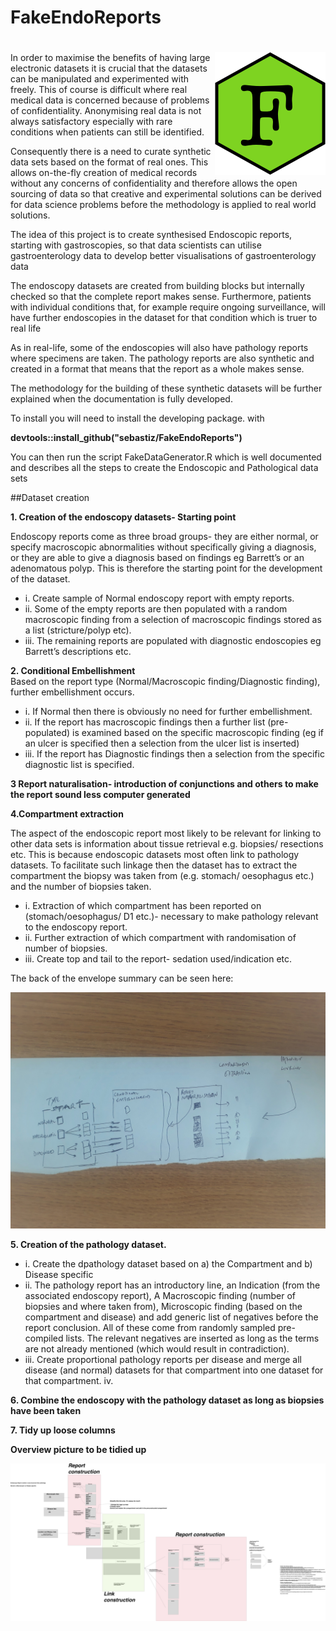 # FakeEndoReports


# <img src="img/FakeEndoDataLogo.png" align="right" />

In order to maximise the benefits of having large electronic datasets it is crucial that the datasets can be manipulated and experimented with freely. This of course is difficult where real medical data is concerned because of problems of confidentiality. Anonymising real data is not always satisfactory especially with rare conditions when patients can still be identified. 

Consequently there is a need to curate synthetic data sets based on the format of real ones. This allows on-the-fly creation of medical records without any concerns of confidentiality and therefore allows the open sourcing of data so that creative and experimental solutions can be derived for data science problems before the methodology is applied to real world solutions.


The idea of this project is to create synthesised Endoscopic reports, starting with gastroscopies, so that data scientists can utilise gastroenterology data to develop better visualisations of gastroenterology data

The endoscopy datasets are created from building blocks but internally checked so that the complete report makes sense. Furthermore, patients with individual conditions that, for example require ongoing surveillance, will have further endoscopies in the dataset for that condition which is truer to real life

As in real-life, some of the endoscopies will also have pathology reports where specimens are taken. The pathology reports are also synthetic and created in a format that means that the report as a whole makes sense.

The methodology for the building of these synthetic datasets will be further explained when the documentation is fully developed.

To install you will need to install the developing package. with 


**devtools::install_github("sebastiz/FakeEndoReports")**

You can then run the script FakeDataGenerator.R which is well documented and describes all the steps to create the Endoscopic and Pathological data sets


##Dataset creation

**1. Creation of the endoscopy datasets-	Starting point**

Endoscopy reports come as three broad groups- they are either normal, or specify macroscopic abnormalities without specifically giving a diagnosis, or they are able to give a diagnosis based on findings eg Barrett’s or an adenomatous polyp. This is therefore the starting point for the development of the dataset. 

  + i. Create sample of Normal endoscopy report with empty reports.
  + ii. Some of the empty reports are then populated with a random macroscopic finding from a selection of macroscopic findings stored as a list (stricture/polyp etc).
  + iii. The remaining reports are populated with diagnostic endoscopies eg Barrett’s descriptions etc.

**2. Conditional Embellishment**  
	Based on the report type (Normal/Macroscopic finding/Diagnostic finding), further embellishment occurs.
  + i.	If Normal then there is obviously no need for further embellishment.
  + ii.	If the report has macroscopic findings then a further list (pre-populated) is examined based on the specific macroscopic finding (eg if an ulcer is specified then a selection from the ulcer list is inserted)
  + iii.	If the report has Diagnostic findings then a selection from the specific diagnostic list is specified.

  

**3 Report naturalisation- introduction of conjunctions and others to make the report sound less computer generated**

**4.Compartment extraction**

The aspect of the endoscopic report most likely to be relevant for linking to other data sets is information about tissue retrieval e.g. biopsies/ resections etc. This is because endoscopic datasets most often link to pathology datasets. To facilitate such linkage then the dataset has to extract the compartment the biopsy was taken from (e.g. stomach/ oesophagus etc.) and the number of biopsies taken.

  + i.   Extraction of which compartment has been reported on (stomach/oesophagus/ D1 etc.)- necessary to make pathology relevant to the endoscopy report.
  + ii.  Further extraction of which compartment with randomisation of number of biopsies. 
  + iii. Create top and tail to the report- sedation used/indication etc.
  
  The back of the envelope summary can be seen here:
  
![](img/FakeEndoReports_Endo1.jpg)
	

**5. Creation of the pathology dataset.**

  + i. Create the dpathology dataset based on a) the Compartment and b) Disease specific
  + ii. The pathology report has an introductory line, an Indication (from the associated endoscopy report), A Macroscopic finding (number of biopsies and where taken from), Microscopic finding (based on the compartment and disease) and add generic list of negatives before the report conclusion. All of these come from randomly sampled pre-compiled lists. The relevant negatives are inserted as long as the terms are not already mentioned (which would result in contradiction).
  + iii. Create proportional pathology reports per disease and merge all disease (and normal) datasets for that compartment into one dataset for that compartment.
	iv. 

**6. Combine the endoscopy with the pathology dataset as long as biopsies have been taken**

**7. Tidy up loose columns**

**Overview picture to be tidied up**

![Overview picture to be tidied up](img/FakeEndoReportConstruction.png)
